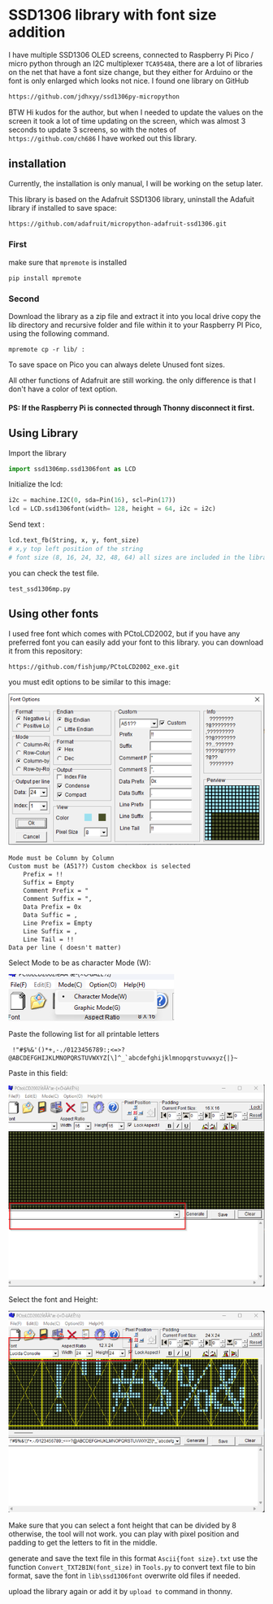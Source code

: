 # SSD1306 library with font size addition
I have multiple SSD1306 OLED screens, connected to Raspberry Pi Pico / micro python through an I2C multiplexer ```TCA9548A```, there are a lot 
of libraries on the net that have a font size change, but they either for Arduino or the font is only enlarged which looks 
not nice. I found one library on GitHub 
```html
https://github.com/jdhxyy/ssd1306py-micropython
```
BTW Hi kudos for the author, but when I needed to update the values on the screen it took a lot of time updating on the screen,
which was almost 3 seconds to update 3 screens, so with the notes of ```https://github.com/ch686``` I have worked out this library.
## installation
Currently, the installation is only manual, I will be working on the setup later.

This library is based on the Adafruit SSD1306 library, uninstall the Adafuit library if installed to save space:
```html
https://github.com/adafruit/micropython-adafruit-ssd1306.git
```
### First 
make sure that ```mpremote``` is installed 
```commandline
pip install mpremote
```
### Second 
Download the library as a zip file and extract it into you local drive
copy the lib directory and recursive folder and file within it to your Raspberry PI Pico, using the following command.
```commandline
mpremote cp -r lib/ :
```

To save space on Pico you can always delete Unused font sizes.

All other functions of Adafruit are still working.
the only difference is that I don't have a color of text option.


#### PS: If the Raspberry Pi is connected through Thonny disconnect it first.

## Using Library

Import the library 
```python
import ssd1306mp.ssd1306font as LCD
```
Initialize the lcd:
```Python
i2c = machine.I2C(0, sda=Pin(16), scl=Pin(17))
lcd = LCD.ssd1306font(width= 128, height = 64, i2c = i2c)
```
Send text :
```python
lcd.text_fb(String, x, y, font_size)
# x,y top left position of the string
# font size (8, 16, 24, 32, 48, 64) all sizes are included in the library 
```
you can check the test file.
```commandline
test_ssd1306mp.py
```

## Using other fonts
I used free font which comes with PCtoLCD2002, but if you have any preferred font you can easily add your font to this library.
you can download it from this repository:

```html
https://github.com/fishjump/PCtoLCD2002_exe.git
```
you must edit options to be similar to this image:

![PCtoLCD2002 options](images/PCtoLCD2002%20Options.png)

```
Mode must be Column by Column
Custom must be (A51??) Custom checkbox is selected
    Prefix = !!
    Suffix = Empty
    Comment Prefix = "
    Comment Suffix = ",
    Data Prefix = 0x
    Data Suffic = ,
    Line Prefix = Empty
    Line Suffix = ,
    Line Tail = !!
Data per line ( doesn't matter)
```
Select Mode to be as character Mode (W):

![PXtoLCD2002 Mode](images/PCtoLCD2002%20Mode%20selection.png)

Paste the following list for all printable letters 

```text
 !"#$%&'()*+,-./0123456789:;<=>?@ABCDEFGHIJKLMNOPQRSTUVWXYZ[\]^_`abcdefghijklmnopqrstuvwxyz{|}~
```
Paste in this field:

![PCtoLCD2002](images/PCtoLCD2002%20Letters%20field.png)

Select the font and Height:

![PCtoLCD2002](images/PCtoLCD2002%20Font%20and%20width.png)

Make sure that you can select a font height that can be divided by 8 
otherwise, the tool will not work.
you can play with pixel position and padding to get the letters to fit in the middle.


generate and save the text file in this format ```Ascii{font size}.txt```
use the function ```Convert_TXT2BIN(font_size)``` in ```Tools.py``` to convert text file to bin format, save the font in ```lib\ssd1306font```
overwrite old files if needed.

upload the library again or add it by ```upload to``` command in thonny. 
